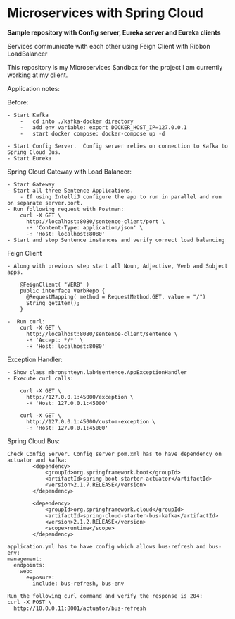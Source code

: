 # Microservices with Spring Cloud

**Sample repository with Config server, Eureka server and Eureka clients**

Services communicate with each other using Feign Client with Ribbon LoadBalancer

This repository is my Microservices Sandbox for the project I am currently working at my client. 

Application notes:

Before:

    - Start Kafka
        -   cd into ./kafka-docker directory
        -   add env variable: export DOCKER_HOST_IP=127.0.0.1
        -   start docker compose: docker-compose up -d
        
    - Start Config Server.  Config server relies on connection to Kafka to Spring Cloud Bus.
    - Start Eureka

Spring Cloud Gateway with Load Balancer:

    - Start Gateway
    - Start all three Sentence Applications. 
        - If using IntelliJ configure the app to run in parallel and run on separate server.port.
    - Run following request with Postman:
        curl -X GET \
          http://localhost:8080/sentence-client/port \
          -H 'Content-Type: application/json' \
          -H 'Host: localhost:8080'
    - Start and stop Sentence instances and verify correct load balancing

Feign Client

    - Along with previous step start all Noun, Adjective, Verb and Subject apps.
    
        @FeignClient( "VERB" )
        public interface VerbRepo {
          @RequestMapping( method = RequestMethod.GET, value = "/")
          String getItem();
        }
   
    -  Run curl:
        curl -X GET \
          http://localhost:8080/sentence-client/sentence \
          -H 'Accept: */*' \
          -H 'Host: localhost:8080'

Exception Handler:

    - Show class mbronshteyn.lab4sentence.AppExceptionHandler
    - Execute curl calls:
    
        curl -X GET \
          http://127.0.0.1:45000/exception \
          -H 'Host: 127.0.0.1:45000'

        curl -X GET \
          http://127.0.0.1:45000/custom-exception \
          -H 'Host: 127.0.0.1:45000'

Spring Cloud Bus:
    
    Check Config Server. Config server pom.xml has to have dependency on actuator and kafka:
            <dependency>
                <groupId>org.springframework.boot</groupId>
                <artifactId>spring-boot-starter-actuator</artifactId>
                <version>2.1.7.RELEASE</version>
            </dependency>
            
            <dependency>
                <groupId>org.springframework.cloud</groupId>
                <artifactId>spring-cloud-starter-bus-kafka</artifactId>
                <version>2.1.2.RELEASE</version>
                <scope>runtime</scope>
            </dependency>  
    
    application.yml has to have config which allows bus-refresh and bus-env:
    management:
      endpoints:
        web:
          exposure:
            include: bus-refresh, bus-env
            
    Run the following curl command and verify the response is 204:
    curl -X POST \
      http://10.0.0.11:8001/actuator/bus-refresh 
      
    




